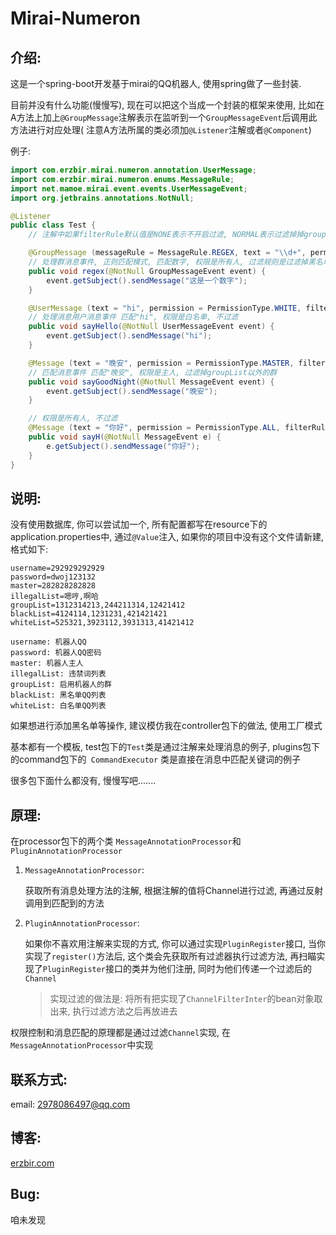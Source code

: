 # Mirai-Numeron

## 介绍:

这是一个spring-boot开发基于mirai的QQ机器人, 使用spring做了一些封装.

目前并没有什么功能(慢慢写), 现在可以把这个当成一个封装的框架来使用,
比如在A方法上加上<code>@GroupMessage</code>注解表示在监听到一个<code>GroupMessageEvent</code>后调用此方法进行对应处理(
注意A方法所属的类必须加<code>@Listener</code>注解或者<code>@Component</code>)

例子:

```java
import com.erzbir.mirai.numeron.annotation.UserMessage;
import com.erzbir.mirai.numeron.enums.MessageRule;
import net.mamoe.mirai.event.events.UserMessageEvent;
import org.jetbrains.annotations.NotNull;

@Listener
public class Test {
    // 注解中如果filterRule默认值是NONE表示不开启过滤, NORMAL表示过滤掉掉groupList以外的群

    @GroupMessage (messageRule = MessageRule.REGEX, text = "\\d+", permission = PermissionType.ALL, filterRule = FilterRule.BLACKLIST)
    // 处理群消息事件, 正则匹配模式, 匹配数字, 权限是所有人, 过滤规则是过滤掉黑名单
    public void regex(@NotNull GroupMessageEvent event) {
        event.getSubject().sendMessage("这是一个数字");
    }

    @UserMessage (text = "hi", permission = PermissionType.WHITE, filterRule = FilterRule.NONE)
    // 处理消息用户消息事件 匹配"hi", 权限是白名单, 不过滤
    public void sayHello(@NotNull UserMessageEvent event) {
        event.getSubject().sendMessage("hi");
    }

    @Message (text = "晚安", permission = PermissionType.MASTER, filterRule = FilterRule.NORMAL)
    // 匹配消息事件 匹配"晚安", 权限是主人, 过滤掉groupList以外的群 
    public void sayGoodNight(@NotNull MessageEvent event) {
        event.getSubject().sendMessage("晚安");
    }

    // 权限是所有人, 不过滤
    @Message (text = "你好", permission = PermissionType.ALL, filterRule = FilterRule.NONE)
    public void sayH(@NotNull MessageEvent e) {
        e.getSubject().sendMessage("你好");
    }
}

```

## 说明:

没有使用数据库, 你可以尝试加一个, 所有配置都写在resource下的application.properties中, 通过<code>@Value</code>注入,
如果你的项目中没有这个文件请新建, 格式如下:

```properties
username=292929292929
password=dwoj123132
master=282828282828
illegalList=嗯哼,啊哈
groupList=1312314213,244211314,12421412
blackList=4124114,1231231,421421421
whiteList=525321,3923112,3931313,41421412
```

```text
username: 机器人QQ
password: 机器人QQ密码
master: 机器人主人
illegalList: 违禁词列表
groupList: 启用机器人的群
blackList: 黑名单QQ列表
whiteList: 白名单QQ列表
```

如果想进行添加黑名单等操作, 建议模仿我在controller包下的做法, 使用工厂模式

基本都有一个模板, test包下的<code>Test</code>类是通过注解来处理消息的例子, plugins包下的command包下的<code>
CommandExecutor</code>
类是直接在消息中匹配关键词的例子

很多包下面什么都没有, 慢慢写吧.......

## 原理:

在processor包下的两个类 <code>MessageAnnotationProcessor</code>和<code>PluginAnnotationProcessor</code>

1. <code>MessageAnnotationProcessor</code>:

   获取所有消息处理方法的注解, 根据注解的值将Channel进行过滤, 再通过反射调用到匹配到的方法
2. <code>PluginAnnotationProcessor</code>:

   如果你不喜欢用注解来实现的方式, 你可以通过实现<code>PluginRegister</code>接口, 当你实现了<code>register()</code>方法后,
   这个类会先获取所有过滤器执行过滤方法,
   再扫瞄实现了<code>PluginRegister</code>接口的类并为他们注册, 同时为他们传递一个过滤后的<code>Channel</code>

   > 实现过滤的做法是: 将所有把实现了<code>ChannelFilterInter</code>的bean对象取出来, 执行过滤方法之后再放进去

权限控制和消息匹配的原理都是通过过滤<code>Channel</code>实现, 在<code>MessageAnnotationProcessor</code>中实现

## 联系方式:

email: 2978086497@qq.com

## 博客:

<a href=https://erzbir.com>erzbir.com</a>

## Bug:

咱未发现
